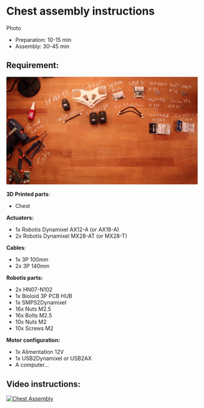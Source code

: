 # Chest assembly instructions

Photo

- Preparation: 10-15 min
- Assembly: 30-45 min

## Requirement:
![Chest Assembly](../img/chest_assembly_instructions.jpg)

**3D Printed parts**:
- Chest

**Actuators:**
- 1x Robotis Dynamixel AX12-A (or AX18-A)
- 2x Robotis Dynamixel MX28-AT (or MX28-T)

**Cables**:
- 1x 3P 100mm
- 2x 3P 140mm


**Robotis parts:**
- 2x HN07-N102
- 1x Bioloid 3P PCB HUB
- 1x SMPS2Dynamixel
- 16x Nuts M2.5
- 16x Bolts M2.5
- 10x Nuts M2
- 10x Screws M2

**Motor configuration:**
- 1x Alimentation 12V
- 1x USB2Dynamixel or USB2AX
- A computer...



## Video instructions:
[![Chest Assembly](http://img.youtube.com/vi/qwrgV6tKTO8/0.jpg)](http://youtu.be/qwrgV6tKTO8)
